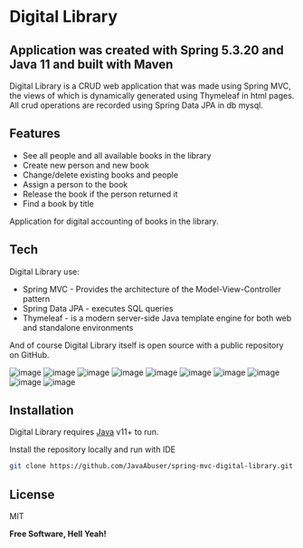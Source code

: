 # Digital Library
## Application was created with Spring 5.3.20 and Java 11 and built with Maven

Digital Library is a CRUD web application that was made using Spring MVC, the views of which is dynamically generated using Thymeleaf in html pages. All crud operations are recorded using Spring Data JPA in db mysql.

## Features

- See all people and all available books in the library
- Create new person and new book
- Сhange/delete existing books and people
- Assign a person to the book
- Release the book if the person returned it
- Find a book by title

Application for digital accounting of books in the library.

## Tech

Digital Library use:

- Spring MVC - Provides the architecture of the Model-View-Controller pattern
- Spring Data JPA - executes SQL queries
- Thymeleaf - is a modern server-side Java template engine for both web and standalone environments

And of course Digital Library itself is open source with a public repository
 on GitHub.
 
 ![image](https://user-images.githubusercontent.com/43775453/171416632-02e501b7-9aff-4b70-90c2-34f57020ed94.png)
 ![image](https://user-images.githubusercontent.com/43775453/171417862-42f55636-6852-4390-9c29-7a4b52a3de35.png)
 ![image](https://user-images.githubusercontent.com/43775453/171418102-4d5d2a85-80b7-4fd7-9346-9e308923d8d2.png)
 ![image](https://user-images.githubusercontent.com/43775453/171418289-85a8e4ee-688d-4316-a500-11ef93fdf709.png)
 ![image](https://user-images.githubusercontent.com/43775453/171420764-35a21386-e881-4e38-8945-3b01d259fd4e.png)
 ![image](https://user-images.githubusercontent.com/43775453/171530731-728b7324-0fe2-49d8-94af-dc986a6dce07.png)
 ![image](https://user-images.githubusercontent.com/43775453/173162957-0d31dc1c-3d7f-4070-8298-9635650d451a.png)
 ![image](https://user-images.githubusercontent.com/43775453/171530424-7efd7a3c-1ef7-49eb-ab83-666bfbc365e8.png)
 ![image](https://user-images.githubusercontent.com/43775453/173162060-e8343c55-675e-4918-8201-ad2792709991.png)
 ![image](https://user-images.githubusercontent.com/43775453/173162486-ac6b0e99-42e8-4068-bd5a-057c41a2ae4a.png)


## Installation

Digital Library requires [Java](https://www.oracle.com/java/technologies/downloads/) v11+ to run.

Install the repository locally and run with IDE

```sh
git clone https://github.com/JavaAbuser/spring-mvc-digital-library.git
```


## License

MIT

**Free Software, Hell Yeah!**
